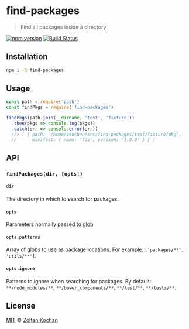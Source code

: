 # find-packages

> Find all packages inside a directory

<!--@shields('npm', 'travis')-->
[![npm version](https://img.shields.io/npm/v/find-packages.svg)](https://www.npmjs.com/package/find-packages) [![Build Status](https://img.shields.io/travis/zkochan/find-packages/master.svg)](https://travis-ci.org/zkochan/find-packages)
<!--/@-->

## Installation

```sh
npm i -S find-packages
```

## Usage

```js
const path = require('path')
const findPkgs = require('find-packages')

findPkgs(path.join(__dirname, 'test', 'fixture'))
  .then(pkgs => console.log(pkgs))
  .catch(err => console.error(err))
  //> [ { path: '/home/zkochan/src/find-packages/test/fixture/pkg',
  //      manifest: { name: 'foo', version: '1.0.0' } } ]
```

## API

### `findPackages(dir, [opts])`

#### `dir`

The directory in which to search for packages.

#### `opts`

Parameters normally passed to [glob](https://www.npmjs.com/package/glob)

#### `opts.patterns`

Array of globs to use as package locations. For example: `['packages/**', 'utils/**']`.

#### `opts.ignore`

Patterns to ignore when searching for packages. By default: `**/node_modules/**`, `**/bower_components/**`, `**/test/**`, `**/tests/**`.

## License

[MIT](./LICENSE) © [Zoltan Kochan](https://www.kochan.io)
